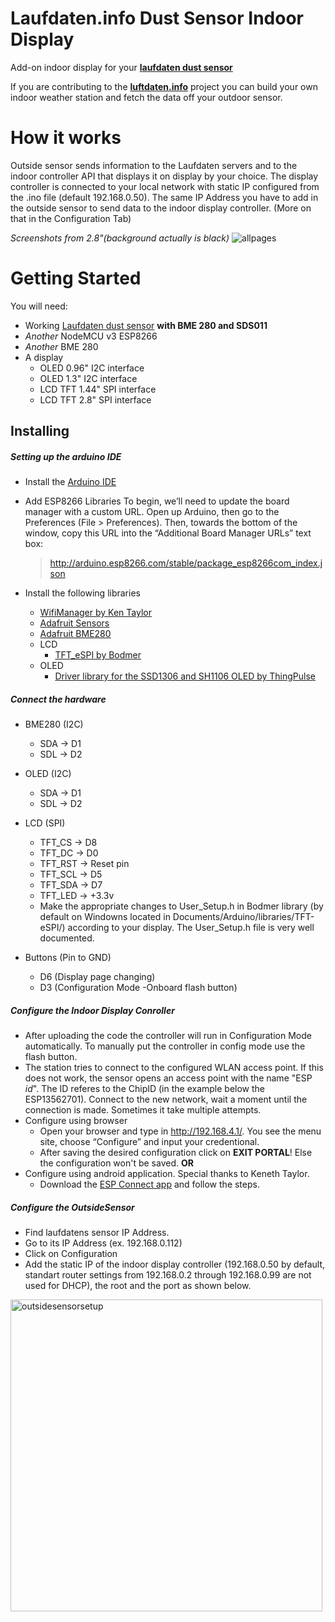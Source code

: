# Laufdaten.info Dust Sensor Indoor Display
Add-on indoor display for your [**laufdaten dust sensor**](https://luftdaten.info/en/home-en/)

If you are contributing to the [**luftdaten.info**](https://luftdaten.info/en/home-en/) project you can build your own indoor weather station and fetch the data off your outdoor sensor.
# How it works
Outside sensor sends information to the Laufdaten servers and to the indoor controller API that displays it on display by your choice. The display controller is connected to your local network with static IP configured from the .ino file (default 192.168.0.50).
The same IP Address you have to add in the outside sensor to send data to the indoor display controller. (More on that in the Configuration Tab) 

*Screenshots from 2.8"(background actually is black)*
![allpages](https://user-images.githubusercontent.com/22327641/38440072-c37853f0-39e8-11e8-9b3e-93d77d72195f.jpg)

# Getting Started
You will need:
  - Working [Laufdaten dust sensor](https://luftdaten.info/en/construction-manual/) **with BME 280 and SDS011**
  - *Another* NodeMCU v3 ESP8266
  - *Another* BME 280
  - A display
    - OLED 0.96" I2C interface
    - OLED 1.3" I2C interface
    - LCD TFT 1.44" SPI interface
    - LCD TFT 2.8"  SPI interface
    
## Installing
  ##### Setting up the arduino IDE
  - Install the [Arduino IDE](https://www.arduino.cc/en/Main/Software)
  - Add ESP8266 Libraries
    To begin, we’ll need to update the board manager with a custom URL. Open up Arduino, then go to the Preferences (File > Preferences).       Then, towards the bottom of the window, copy this URL into the “Additional Board Manager URLs” text box:

     > http://arduino.esp8266.com/stable/package_esp8266com_index.json
   - Install the following libraries
      - [WifiManager by Ken Taylor](https://github.com/kentaylor/WiFiManager)
      - [Adafruit Sensors](https://github.com/adafruit/Adafruit_Sensor)
      - [Adafruit BME280](https://github.com/adafruit/Adafruit_BME280_Library)
      - LCD
        - [TFT_eSPI by Bodmer](https://github.com/Bodmer/TFT_eSPI)
      - OLED
        - [Driver library for the SSD1306 and SH1106 OLED by ThingPulse](https://github.com/ThingPulse/esp8266-oled-ssd1306)
        
  ##### Connect the hardware
  - BME280 (I2C)
    - SDA -> D1
    - SDL -> D2
  - OLED (I2C)
    - SDA -> D1
    - SDL -> D2
  - LCD (SPI)
    - TFT_CS -> D8
    - TFT_DC -> D0
    - TFT_RST -> Reset pin
    - TFT_SCL -> D5
    - TFT_SDA -> D7
    - TFT_LED -> +3.3v
    - Make the appropriate changes to User_Setup.h in Bodmer library (by default on Windowns located in Documents/Arduino/libraries/TFT-eSPI/) according to your display. The User_Setup.h file is very well documented.
            
  - Buttons (Pin to GND)
    - D6 (Display page changing)
    - D3 (Configuration Mode -Onboard flash button)
##### Configure the Indoor Display Conroller
  - After uploading the code the controller will run in Configuration Mode automatically. To manually put the controller in config mode use the flash button. 
  - The station tries to connect to the configured WLAN access point. If this does not work, the sensor opens an access point with the name "ESP *id*". The ID referes to the ChipID (in the example below the ESP13562701). Connect to the new network, wait a moment until the connection is made. Sometimes it take multiple attempts.
  - Configure using browser
    - Open your browser and type in http://192.168.4.1/. You see the menu site, choose “Configure” and input your credentional.
    - After saving the desired configuration click on **EXIT PORTAL**! Else the configuration won't be saved.
  **OR**
  - Configure using android application. Special thanks to Keneth Taylor.
    - Download the [ESP Connect app](https://play.google.com/store/apps/details?id=au.com.umranium.espconnect) and follow the steps. 
  
##### Configure the OutsideSensor
  - Find laufdatens sensor IP Address.
  - Go to its IP Address (ex. 192.168.0.112)
  - Click on Configuration
  - Add the static IP of the indoor display controller (192.168.0.50 by default, standart router settings from 192.168.0.2 through 192.168.0.99 are not used for DHCP), the root and the port as shown below.
<img width="499" alt="outsidesensorsetup" src="https://user-images.githubusercontent.com/22327641/38430433-edc76c00-39c9-11e8-8d26-daefe53866ab.png">

      
          
